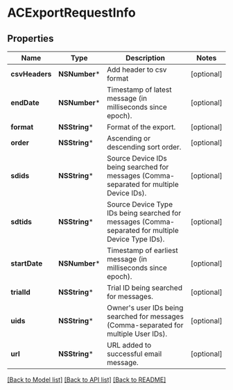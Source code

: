 # ACExportRequestInfo

## Properties
Name | Type | Description | Notes
------------ | ------------- | ------------- | -------------
**csvHeaders** | **NSNumber*** | Add header to csv format | [optional] 
**endDate** | **NSNumber*** | Timestamp of latest message (in milliseconds since epoch). | [optional] 
**format** | **NSString*** | Format of the export. | [optional] 
**order** | **NSString*** | Ascending or descending sort order. | [optional] 
**sdids** | **NSString*** | Source Device IDs being searched for messages (Comma-separated for multiple Device IDs). | [optional] 
**sdtids** | **NSString*** | Source Device Type IDs being searched for messages (Comma-separated for multiple Device Type IDs). | [optional] 
**startDate** | **NSNumber*** | Timestamp of earliest message (in milliseconds since epoch). | [optional] 
**trialId** | **NSString*** | Trial ID being searched for messages. | [optional] 
**uids** | **NSString*** | Owner&#39;s user IDs being searched for messages (Comma-separated for multiple User IDs). | [optional] 
**url** | **NSString*** | URL added to successful email message. | [optional] 

[[Back to Model list]](../README.md#documentation-for-models) [[Back to API list]](../README.md#documentation-for-api-endpoints) [[Back to README]](../README.md)


